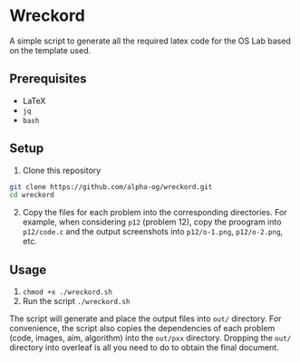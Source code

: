 # Wreckord

A simple script to generate all the required latex code for the OS Lab based on the template used.

## Prerequisites

- LaTeX
- `jq`
- `bash`

## Setup

1. Clone this repository

```bash
git clone https://github.com/alpha-og/wreckord.git
cd wreckord
```

2. Copy the files for each problem into the corresponding directories. For example, when considering `p12` (problem 12), copy the proogram into `p12/code.c` and the output screenshots into `p12/o-1.png`, `p12/o-2.png`, etc.

## Usage

1. `chmod +x ./wreckord.sh`
2. Run the script `./wreckord.sh`

The script will generate and place the output files into `out/` directory. For convenience, the script also copies the dependencies of each problem (code, images, aim, algorithm) into the `out/pxx` directory. Dropping the `out/` directory into overleaf is all you need to do to obtain the final document.
